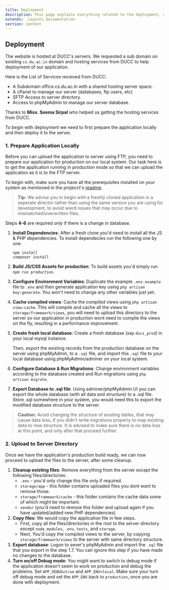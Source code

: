 ```yaml
---
title: Deployment
description: This page explains everything related to the deployment, server requirments, how to deploy using FTP etc.
extends: _layouts.documentation
section: content
---
```


## Deployment

The website is hosted at DUCC's servers. We requested a sub domain on exisitng `cs.du.ac.in` domain and hosting services from DUCC to help deployment of our application.

Here is the List of Services received from DUCC:

- A Subdomain office.cs.du.ac.in with a shared hosting server space.
- A cPanel to manage our server (databases, ftp users, etc)
- SFTP Access to server directory.
- Access to phpMyAdmin to manage our server database.

Thanks to **Miss. Seema Sirpal** who helped us getting the hosting services from DUCC.

To begin with deployment we need to first prepare the application locally and then deploy it to the server.

### 1. Prepare Application Locally
Before you can upload the application to server using FTP, you need to prepare our application for production on our local system. Our task here is to get the application running in production mode so that we can upload the application as it is to the FTP server.

To begin with, make sure you have all the prerequisites installed on your system as mentioned in the projecct's [readme](https://github.com/gautamswati/ducs-office-automation/blob/master/readme.md#installing-prerequisites). 

> **Tip:** We advise you to begin with a freshly cloned application in a seperate director rather than using the same version you are using for development, to avoid wierd issues that may occur due to mismatched/overwritten files.

Steps **4-6** are required *only* if there is a change in database.

1. **Install Dependencies**: After a fresh clone you'd need to install all the JS & PHP dependencies. To install dependecies run the following one by one.
    ```
    npm install
    composer install
    ```
2. **Build JS/CSS Assets for production**: To build assets you'd simply run `npm run production`.
3. **Configure Environment Variables**: Duplicate the example `.env.example` file to `.env` and then generate application key using `php artisan key:generate`. You won't need to change any other variables just yet.
4. **Cache compiled views**: Cache the compiled views using `php artisan view:cache`. This will compile and cache all the views to `storage/framework/views`, you will need to upload this directory to the server so our application in production wont need to compile the views on the fly, resulting in a performance improvement.
4. **Create fresh local database**: Create a fresh database (say `ducs_prod`) in your local mysql instance. 

    Then, export the existing records from the production database on the server using phpMyAdmin, to a `.sql` file, and import this `.sql` file to your local database using phpMyAdmin/adminer on your local system.
5. **Configure Database & Run Migrations**: Change environment variables according to the database created and Run migrations using `php artisan migrate`.
6. **Export Database to .sql file**: Using adminer/phpMyAdmin UI you can export the whole database (with all data and structure) to a .sql file. Store .sql somewhere in your system, you would need this to export the modified database structure to the server.

> **Caution:** Avoid changing the structure of existing tables, that may cause data loss, if you didn't write migrations properly to map existing data to new structure. It is advised to make sure there is no data loss at this point, and only after that proceed further.

### 2. Upload to Server Directory
Once we have the application's production build ready, we can now proceed to upload the files to the server, after some cleanup.

1. **Cleanup existing files**: Remove everything from the server except the following files/directories:
    - `.env` -  you'd only change this file only if required.
    - `storage/app` - this folder contains uploaded files you dont want to remove those.
    - `storage/framework/cache` - this folder contains the cache data some of which might be important.
    - `vendor` (you'd need to remove this folder and upload again if you have updated/added new PHP dependencies)
2. **Copy files**: We would copy the application file in few steps.
    - First, copy all the files/directories in the root to the server directory except `node_modules`, `.env`, `tests`, and `storage`.
    - Next, You'd copy the compiled views to the server, by copying `storage/framework/views` to the server with same directory structure.
3. **Export database**: Logon to sever's phpMyAdmin and import the `.sql` file that you export in the step 1.7. You can ignore this step if you have made no changes to the database.
4. **Turn on/off Debug mode**: You might want to switch to debug mode if the application doesn't seem to work on production and debug the problems. Set `APP_DEBUG=true` and `APP_ENV=local`. Make sure your turn off debug mode and set the `APP_ENV` back to `production`, once you are done with deployment.

